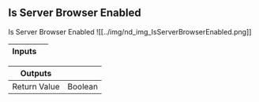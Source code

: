 ## Is Server Browser Enabled
Is Server Browser Enabled
![[../img/nd_img_IsServerBrowserEnabled.png]]

|Inputs||
|--|--|

|Outputs||
|--|--|
| Return Value | Boolean |
